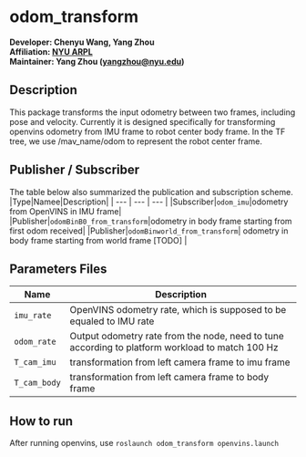 # odom_transform

**Developer: Chenyu Wang, Yang Zhou<br />
Affiliation: [NYU ARPL](https://wp.nyu.edu/arpl/)<br />
Maintainer: Yang Zhou (yangzhou@nyu.edu)<br />**

## Description
This package transforms the input odometry between two frames, including pose and velocity.
Currently it is designed specifically for transforming openvins odometry from IMU frame to robot center body frame.
In the TF tree, we use /mav_name/odom to represent the robot center frame.

## Publisher / Subscriber
The table below also summarized the publication and subscription scheme.
|Type|Namee|Description|
| --- | --- | --- |
|Subscriber|`odom_imu`|odometry from OpenVINS in IMU frame|
|Publisher|`odomBinB0_from_transform`|odometry in body frame starting from first odom received|
|Publisher|`odomBinworld_from_transform`| odometry in body frame starting from world frame [TODO] |


## Parameters Files

|Name|Description|
|---|---|
|`imu_rate`| OpenVINS odometry rate, which is supposed to be equaled to IMU rate | 
|`odom_rate`| Output odometry rate from the node, need to tune according to platform workload to match 100 Hz |
|`T_cam_imu`| transformation from left camera frame to imu frame |
|`T_cam_body`| transformation from left camera frame to body frame |

## How to run

After running openvins, use
``roslaunch odom_transform openvins.launch``

